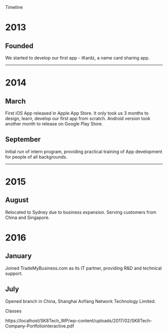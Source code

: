 Timeline

# 2013
## Founded
We started to develop our first app - iKardz, a name card sharing app. 

---

# 2014
## March
First iOS App released in Apple App Store. It only took us 3 months to design, learn, develop our first app from scratch. Android version took another month to release on Google Play Store.

## September
Initial run of intern program, providing practical training of App development for people of all backgrounds. 

---

# 2015

## August
Relocated to Sydney due to business expansion. Serving customers from China and Singapore. 

# 2016

## January
Joined TradeMyBusiness.com as its IT partner, providing R&D and technical support.  

## July
Opened branch in China, Shanghai AoYang Network Technology Limited. 

Classes

https://localhost/SK8Tech_WP/wp-content/uploads/2017/02/SK8Tech-Company-Portfoliointeractive.pdf